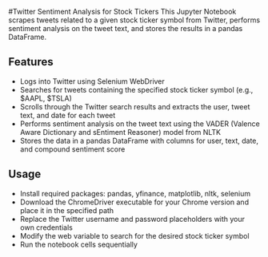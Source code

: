 
#Twitter Sentiment Analysis for Stock Tickers
  This Jupyter Notebook scrapes tweets related to a given stock ticker symbol from Twitter, performs sentiment analysis on the tweet text, and stores the results in a pandas DataFrame.
  
## Features

- Logs into Twitter using Selenium WebDriver
- Searches for tweets containing the specified stock ticker symbol (e.g., $AAPL, $TSLA)
- Scrolls through the Twitter search results and extracts the user, tweet text, and date for each tweet
- Performs sentiment analysis on the tweet text using the VADER (Valence Aware Dictionary and sEntiment Reasoner) model from NLTK
- Stores the data in a pandas DataFrame with columns for user, text, date, and compound sentiment score

## Usage
- Install required packages: pandas, yfinance, matplotlib, nltk, selenium
- Download the ChromeDriver executable for your Chrome version and place it in the specified path
- Replace the Twitter username and password placeholders with your own credentials
- Modify the web variable to search for the desired stock ticker symbol
- Run the notebook cells sequentially
